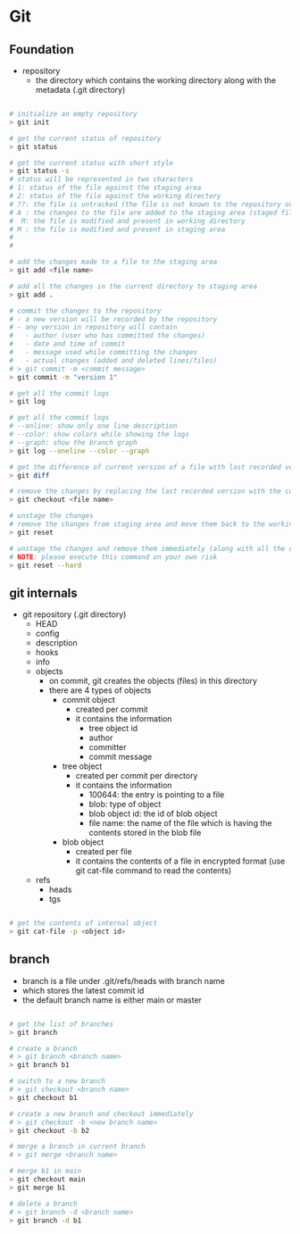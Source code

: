 # Git

## Foundation

- repository
  - the directory which contains the working directory along with the metadata (.git directory)

```bash

# initialize an empty repository
> git init

# get the current status of repository
> git status

# get the current status with short style
> git status -s
# status will be represented in two characters
# 1: status of the file against the staging area
# 2: status of the file against the working directory
# ??: the file is untracked (the file is not known to the repository or the repository has not yet created any version of this file)
# A : the changes to the file are added to the staging area (staged file(s))
#  M: the file is modified and present in working directory
# M : the file is modified and present in staging area
#
#

# add the changes made to a file to the staging area
> git add <file name>

# add all the changes in the current directory to staging area
> git add .

# commit the changes to the repository
# - a new version will be recorded by the repository
# - any version in repository will contain
#   - author (user who has committed the changes)
#   - date and time of commit
#   - message used while committing the changes
#   - actual changes (added and deleted lines/files)
# > git commit -m <commit message>
> git commit -m "version 1"

# get all the commit logs
> git log

# get all the commit logs
# --online: show only one line description
# --color: show colors while showing the logs
# --graph: show the branch graph
> git log --oneline --color --graph

# get the difference of current version of a file with last recorded version
> git diff

# remove the changes by replacing the last recorded version with the current version
> git checkout <file name>

# unstage the changes
# remove the changes from staging area and move them back to the working directory
> git reset

# unstage the changes and remove them immediately (along with all the changes in the working directory)
# NOTE: please execute this command on your own risk
> git reset --hard

```

## git internals

- git repository (.git directory)
  - HEAD
  - config
  - description
  - hooks
  - info
  - objects
    - on commit, git creates the objects (files) in this directory
    - there are 4 types of objects
      - commit object
        - created per commit
        - it contains the information
          - tree object id
          - author
          - committer
          - commit message
      - tree object
        - created per commit per directory
        - it contains the information
          - 100644: the entry is pointing to a file
          - blob: type of object
          - blob object id: the id of blob object
          - file name: the name of the file which is having the contents stored in the blob file
      - blob object
        - created per file
        - it contains the contents of a file in encrypted format (use git cat-file command to read the contents)
  - refs
    - heads
    - tgs

```bash

# get the contents of internal object
> git cat-file -p <object id>

```

## branch

- branch is a file under .git/refs/heads with branch name
- which stores the latest commit id
- the default branch name is either main or master

```bash

# get the list of branches
> git branch

# create a branch
# > git branch <branch name>
> git branch b1

# switch to a new branch
# > git checkout <branch name>
> git checkout b1

# create a new branch and checkout immediately
# > git checkout -b <new branch name>
> git checkout -b b2

# merge a branch in current branch
# > git merge <branch name>

# merge b1 in main
> git checkout main
> git merge b1

# delete a branch
# > git branch -d <branch name>
> git branch -d b1

```
